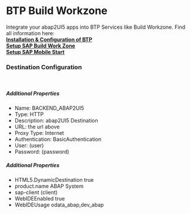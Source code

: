 # BTP Build Workzone

Integrate your abap2UI5 apps into BTP Services like Build Workzone. Find all information here:<br>
[**Installation & Configuration of BTP**](https://www.linkedin.com/pulse/abap2ui5-integration-sap-business-technology-platform-13-installation-lf1re/?trackingId=YQ0y%2Fq0y6Kw5PK8chNCbrw%3D%3D&lipi=urn%3Ali%3Apage%3Ad_flagship3_pulse_read%3BFGBWUSIZRzeRjUNKBFD0uA%3D%3D)<br>
[**Setup SAP Build Work Zone**](https://www.linkedin.com/pulse/abap2ui5-integration-sap-business-technology-platform-23-setup-ujdqe/?trackingId=vFwHvpI9oBk2igiz5P5CWA%3D%3D&lipi=urn%3Ali%3Apage%3Ad_flagship3_pulse_read%3BFGBWUSIZRzeRjUNKBFD0uA%3D%3D)<br>
[**Setup SAP Mobile Start**](https://www.linkedin.com/pulse/abap2ui5-integration-sap-business-technology-platform-33-setup-uzure/?trackingId=He2W8FnZZ5UxpbGKHOeLEg%3D%3D&lipi=urn%3Ali%3Apage%3Ad_flagship3_pulse_read%3BFGBWUSIZRzeRjUNKBFD0uA%3D%3D)<br>

### Destination Configuration
<br>

##### Additional Properties

* Name: BACKEND_ABAP2UI5 
* Type: HTTP 
* Description: abap2UI5 Destination 
* URL: the url above
* Proxy Type: Internet 
* Authentication: BasicAuthentication 
* User: (user)
* Password: (password)

##### Additional Properties

* HTML5.DynamicDestination true 
* product.name ABAP System 
* sap-client (client) 
* WebIDEEnabled true 
* WebIDEUsage odata_abap,dev_abap